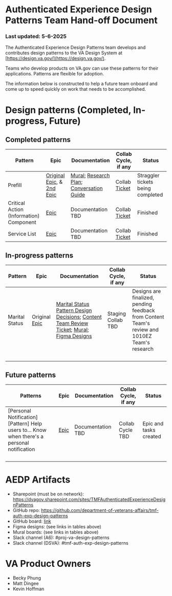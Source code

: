 # Authenticated Experience Design Patterns Team Hand-off Document
### Last updated: 5-6-2025
The Authenticated Experience Design Patterns team develops and contributes design patterns to the VA Design System at [https://design.va.gov/](https://design.va.gov/).

Teams who develop products on VA.gov can use these patterns for their applications. Patterns are flexible for adoption. 

The information below is constructed to help a future team onboard and come up to speed quickly on work that needs to be accomplished.

# Design patterns (Completed, In-progress, Future)

## Completed patterns
Pattern | Epic | Documentation | Collab Cycle, if any | Status
--- | --- | --- | --- | --- 
Prefill|[Original Epic](https://github.com/department-of-veterans-affairs/tmf-auth-exp-design-patterns/issues/17), & [2nd Epic](https://github.com/department-of-veterans-affairs/tmf-auth-exp-design-patterns/issues/282) | [Mural](https://app.mural.co/t/departmentofveteransaffairs9999/m/departmentofveteransaffairs9999/1722517036440/a204683ebc4372199abf3ae7d7f8da6cbd60f6d5?sender=u11b5f7711188298523d03159); [Research Plan](https://github.com/department-of-veterans-affairs/va.gov-team/blob/master/products/authenticated-patterns/Design%20and%20Research/2024-07-Research%20Initiative-One-Prefill/preFillresearchPlan.md); [Conversation Guide](https://github.com/department-of-veterans-affairs/va.gov-team/blob/master/products/authenticated-patterns/Design%20and%20Research/2024-07-Research%20Initiative-One-Prefill/Prefill%20Research%20Study%20Convo%20Guide%2008_19_24.md)| Collab [Ticket](https://github.com/department-of-veterans-affairs/va.gov-team/issues/90181) | Straggler tickets being completed 
   Critical Action (Information) Component | [Epic](https://github.com/department-of-veterans-affairs/tmf-auth-exp-design-patterns/issues/302) | Documentation TBD | Collab [Ticket](https://github.com/department-of-veterans-affairs/va.gov-team/issues/105516) | Finished |
   Service List | [Epic](https://github.com/department-of-veterans-affairs/tmf-auth-exp-design-patterns/issues/258) | Documentation TBD | Collab [Ticket](https://github.com/department-of-veterans-affairs/va.gov-team/issues/105516) | Finished |

## In-progress patterns
Pattern | Epic | Documentation | Collab Cycle, if any | Status
--- | --- | --- | --- | ---
Marital Status | Original [Epic](TBD) | [Marital Status Pattern Design Decisions](https://docs.google.com/spreadsheets/d/1QF-FHZAW3fTNByj-2RWhnDAL7_qcLR_AjVrgA0-ubqM/edit?gid=0#gid=0); [Content Team Review Ticket](https://github.com/department-of-veterans-affairs/va.gov-team/issues/108767); [Mural](https://app.mural.co/t/departmentofveteransaffairs9999/m/departmentofveteransaffairs9999/1742843561511/4f5e5e77a91df7e061628888f10dfb7b10309183); [Figma Designs](https://www.figma.com/design/Ie3VE755qGlK7ONjKGQpNd/AE-Design-Patterns---Marital-Status?node-id=1-128&p=f&t=PqLxgVJITaSqINah-0) | Staging Collab TBD | Designs are finalized, pending feedback from Content Team's review and 1010EZ Team's research 
  |  |  |  |  |
  |  |  |  |  |
  |  |  |  |  |
  |  |  |  |  |


 ## Future patterns
Patterns | Epic | Documentation | Collab Cycle, if any | Status
--- | --- | --- | --- | ---
[Personal Notification] [Pattern] Help users to... Know when there's a personal notification | [Epic](https://github.com/department-of-veterans-affairs/tmf-auth-exp-design-patterns/issues/19) | Documentation TBD | Collab Cycle TBD | Epic and tasks created |
  |  |  |  |  |
  |  |  |  |  |
  |  |  |  |  |
  |  |  |  |  |



# AEDP Artifacts

- Sharepoint (must be on network): https://dvagov.sharepoint.com/sites/TMFAuthenticatedExperienceDesignPatterns 
- GitHub repo: https://github.com/department-of-veterans-affairs/tmf-auth-exp-design-patterns
- GitHub board: [link](https://github.com/orgs/department-of-veterans-affairs/projects/1314/views/4?sliceBy%5Bvalue%5D=_noValue)
- Figma designs: (see links in tables above)
- Mural boards: (see links in tables above)
- Slack channel (A6): #proj-va-design-patterns
- Slack channel (DSVA): #tmf-auth-exp-design-patterns

# VA Product Owners
- Becky Phung
- Matt Dingee
- Kevin Hoffman






